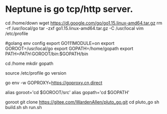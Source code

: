 
# Neptune is go tcp/http server.

cd /home/down
wget https://dl.google.com/go/go1.15.linux-amd64.tar.gz
rm -rf /usr/local/go
tar -zxf go1.15.linux-amd64.tar.gz -C /usr/local
vim /etc/profile

#golang env config
export GO111MODULE=on
export GOROOT=/usr/local/go
export GOPATH=/home/gopath
export PATH=$PATH:$GOROOT/bin:$GOPATH/bin

cd /home
mkdir gopath

source /etc/profile
go version

go env -w GOPROXY=https://goproxy.cn,direct

alias goroot='cd $GOROOT/src'
alias gopath='cd $GOPATH'

goroot
git clone https://gitee.com/WardenAllen/pluto_go.git
cd pluto_go
sh build.sh
sh run.sh